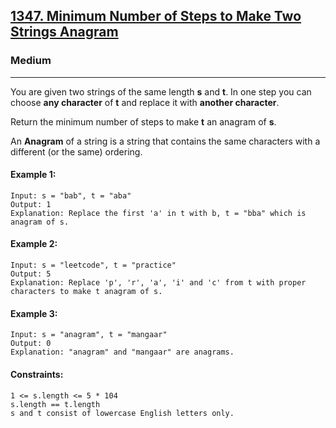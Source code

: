 [1347. Minimum Number of Steps to Make Two Strings Anagram](https://leetcode.com/problems/minimum-number-of-steps-to-make-two-strings-anagram/?envType=daily-question&envId=2024-01-13)
---------------------------------------------------------------------------------------------------------------------------------------------

### Medium
---------------------------------------------------------------------------------------------------------------------------------------------

You are given two strings of the same length **s** and **t**. In one step you can choose **any character** of **t** and replace it with **another character**.

Return the minimum number of steps to make **t** an anagram of **s**.

An **Anagram** of a string is a string that contains the same characters with a different (or the same) ordering.

#### Example 1:
```
Input: s = "bab", t = "aba"
Output: 1
Explanation: Replace the first 'a' in t with b, t = "bba" which is anagram of s.
```
#### Example 2:
```
Input: s = "leetcode", t = "practice"
Output: 5
Explanation: Replace 'p', 'r', 'a', 'i' and 'c' from t with proper characters to make t anagram of s.
```
#### Example 3:
```
Input: s = "anagram", t = "mangaar"
Output: 0
Explanation: "anagram" and "mangaar" are anagrams. 
``` 
#### Constraints:
```
1 <= s.length <= 5 * 104
s.length == t.length
s and t consist of lowercase English letters only.
```
